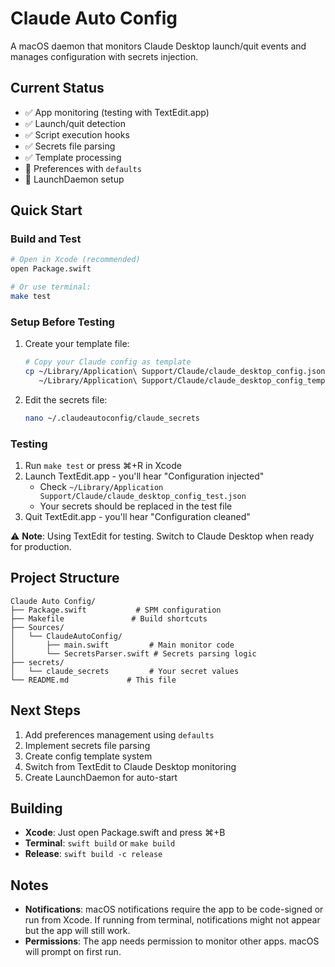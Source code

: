 # Claude Auto Config

A macOS daemon that monitors Claude Desktop launch/quit events and manages configuration with secrets injection.

## Current Status
- ✅ App monitoring (testing with TextEdit.app)
- ✅ Launch/quit detection
- ✅ Script execution hooks
- ✅ Secrets file parsing
- ✅ Template processing
- 🚧 Preferences with `defaults`
- 🚧 LaunchDaemon setup

## Quick Start

### Build and Test
```bash
# Open in Xcode (recommended)
open Package.swift

# Or use terminal:
make test
```

### Setup Before Testing
1. Create your template file:
   ```bash
   # Copy your Claude config as template
   cp ~/Library/Application\ Support/Claude/claude_desktop_config.json \
      ~/Library/Application\ Support/Claude/claude_desktop_config_template.json
   ```

2. Edit the secrets file:
   ```bash
   nano ~/.claudeautoconfig/claude_secrets
   ```

### Testing
1. Run `make test` or press ⌘+R in Xcode
2. Launch TextEdit.app - you'll hear "Configuration injected"
   - Check `~/Library/Application Support/Claude/claude_desktop_config_test.json`
   - Your secrets should be replaced in the test file
3. Quit TextEdit.app - you'll hear "Configuration cleaned"

⚠️ **Note**: Using TextEdit for testing. Switch to Claude Desktop when ready for production.

## Project Structure
```
Claude Auto Config/
├── Package.swift           # SPM configuration
├── Makefile               # Build shortcuts
├── Sources/
│   └── ClaudeAutoConfig/
│       ├── main.swift         # Main monitor code
│       └── SecretsParser.swift # Secrets parsing logic
├── secrets/
│   └── claude_secrets         # Your secret values
└── README.md             # This file
```

## Next Steps
1. Add preferences management using `defaults`
2. Implement secrets file parsing
3. Create config template system
4. Switch from TextEdit to Claude Desktop monitoring
5. Create LaunchDaemon for auto-start

## Building
- **Xcode**: Just open Package.swift and press ⌘+B
- **Terminal**: `swift build` or `make build`
- **Release**: `swift build -c release`

## Notes
- **Notifications**: macOS notifications require the app to be code-signed or run from Xcode.
  If running from terminal, notifications might not appear but the app will still work.
- **Permissions**: The app needs permission to monitor other apps. macOS will prompt on first run.
